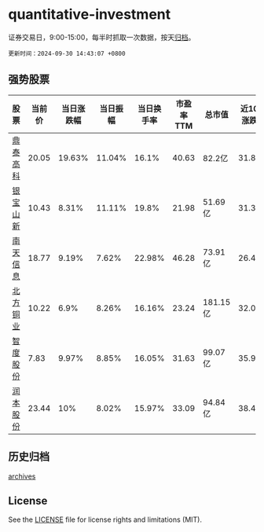 # quantitative-investment

证券交易日，9:00-15:00，每半时抓取一次数据，按天[归档](archives)。

`更新时间：2024-09-30 14:43:07 +0800`

## 强势股票

|股票|当前价|当日涨跌幅|当日振幅|当日换手率|市盈率TTM|总市值|近10日涨跌幅|
|----|----|----|----|----|----|----|----|
|[鼎泰高科](https://xueqiu.com/S/SZ301377)|20.05|19.63%|11.04%|16.1%|40.63|82.2亿|31.82%|
|[银宝山新](https://xueqiu.com/S/SZ002786)|10.43|8.31%|11.11%|19.8%|21.98|51.69亿|31.36%|
|[南天信息](https://xueqiu.com/S/SZ000948)|18.77|9.19%|7.62%|22.98%|46.28|73.91亿|26.48%|
|[北方铜业](https://xueqiu.com/S/SZ000737)|10.22|6.9%|8.26%|16.16%|23.24|181.15亿|32.04%|
|[智度股份](https://xueqiu.com/S/SZ000676)|7.83|9.97%|8.85%|16.05%|31.63|99.07亿|35.94%|
|[润本股份](https://xueqiu.com/S/SH603193)|23.44|10%|8.02%|15.97%|33.09|94.84亿|38.45%|

## 历史归档

[archives](archives)

## License

See the [LICENSE](LICENSE) file for license rights and limitations (MIT).